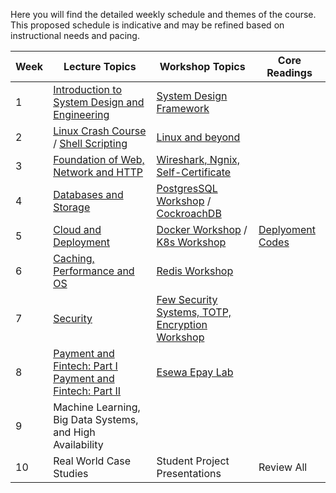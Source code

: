 Here you will find the detailed weekly schedule and themes of the course. This proposed schedule is indicative and may be refined based on instructional needs and pacing.


| Week | Lecture Topics                                      | Workshop Topics                              | Core Readings                                                                 |
|------|------------------------------------------------------|-----------------------------------------------|--------------------------------------------------------------------------------|
| 1    | [Introduction to System Design and Engineering](./assets/Week-1/Lec1_Intro-SDE.pdff) | [System Design Framework](./assets/Week-1/Workshop-Week-1.pdf)                                               |                                                                                |
| 2    | [Linux Crash Course](./assets/Week-2/Lec2_Linux-Crash-Course.pdf) / [Shell Scripting](./assets/Week-2/Lec2_Linux&Shell-Scripting.pdf)                     | [Linux and beyond](./assets/Week-2/Workshop-2_%20Linux.pdf)                                              |                                                                                |
| 3    | [Foundation of Web, Network and HTTP](./assets/Week-3/Lec3_Foundation%20of%20Web,%20Network%20and%20HTTP.pdf)                    | [Wireshark, Ngnix, Self-Certificate](./assets/Week-3/Workshop-3_Web,%20Network%20and%20HTTP.pdf)        |                                                     |
| 4    | [Databases and Storage](./assets/Week-4/Week-4.1_%20Databases%20and%20Storage.pdf)                               | [PostgresSQL Workshop](./assets/Week-4/Workshop-4_%20PostgreSQL.pdf) / [CockroachDB](https://university.cockroachlabs.com/courses)          |                                  |
| 5    | [Cloud and Deployment](./assets/Week-5/Week5_Cloud%20and%20Deployment.pdf)                          | [Docker Workshop](./assets/Week-5/Workshop_5-Docker.pdf) / [K8s Workshop](./assets/Week-5/Workshop_5-K8s.pdf) | [Deplyoment Codes](./assets/Week-5/Deployment%20yaml%20code.txt)                                   |
| 6    | [Caching, Performance and OS](./assets/Week-6/Week6_Caching,%20Performance%20and%20OS.pdf)                               | [Redis Workshop](./assets/Week-6/Workshop6_Caching,%20Performance%20and%20OS.pdf)         |                      |
| 7    | [Security](./assets/Week-7/Week7_Security.pdf)                        | [Few Security Systems, TOTP, Encryption Workshop](./assets/Week-7/Week7_Security.ipynb)|         |
| 8    | [Payment and Fintech: Part I](./assets/Week-8/Week8.1_Payment_and_FinTech.pdf) [Payment and Fintech: Part II](./assets/Week-8/Week8.2_Payment_and_FinTech.pdf)              | [Esewa Epay Lab](./assets/Week-8/esewa_epay_v2_colab_demo%20(2).ipynb) |         |
| 9    | Machine Learning, Big Data Systems, and High Availability  |  |         |
| 10   | Real World Case Studies                 | Student Project Presentations                | Review All                                                                     |
